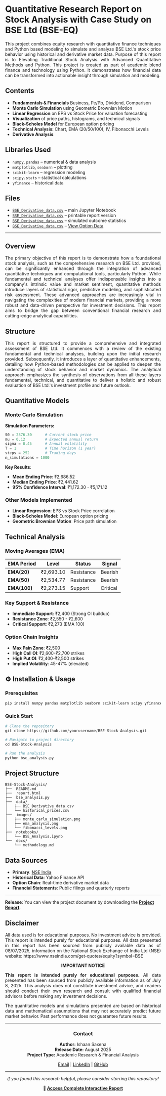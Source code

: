 # Quantitative Research Report on Stock Analysis with Case Study on BSE Ltd (BSE-EQ)
<p align="justify">
This project combines equity research with quantitative finance techniques and Python based modeling to simulate and analyze BSE Ltd.'s stock price behavior using historical and derivative market data.
Purpose of this report is to Elevating Traditional Stock Analysis with Advanced Quantitative Methods and Python. This project is created as part of academic blend finance and technology using Python. It demonstrates how financial data can be transformed into actionable insight through simulation and modeling.
</p>

## Contents

- **Fundamentals & Financials** Business, Pe/Pb, Dividend, Comparison 
- **Monte Carlo Simulation** using Geometric Brownian Motion
- **Linear Regression** on EPS vs Stock Price for valuation forecasting
- **Visualization** of price paths, histograms, and technical signals
- **Black-Scholes Model** for European option pricing
- **Technical Analysis**: Chart, EMA (20/50/100), IV, Fibonacchi Levels
- **Derivative Analysis**

## Libraries Used

- `numpy`, `pandas` – numerical & data analysis
- `matplotlib`, `seaborn` – plotting
- `scikit-learn` – regression modeling
- `scipy.stats` – statistical calculations
- `yfinance` – historical data

## Files

- [`BSE_Derivative_data.csv`](https://ishaan145.github.io/Equity-Research/Main/Derivative/Data/BSE_Derivative_data.csv) – main Jupyter Notebook
- [`BSE_Derivative_data.csv`](https://ishaan145.github.io/Equity-Research/Main/Derivative/Data/BSE_Derivative_data.csv) – printable report version
- [`BSE_Derivative_data.csv`](https://ishaan145.github.io/Equity-Research/Main/Derivative/Data/BSE_Derivative_data.csv) – simulated outcome statistics
- [`BSE_Derivative_data.csv`](https://ishaan145.github.io/Equity-Research/Main/Derivative/Data/BSE_Derivative_data.csv) –  [View Option Data](https://ishaan145.github.io/Equity-Research/Main/Derivative/Data/Option_data.html)
---


## Overview
<p align="justify">
The primary objective of this report is to demonstrate how a foundational stock analysis, such as the comprehensive research on BSE Ltd. provided, can be significantly enhanced through the integration of advanced quantitative techniques and computational tools, particularly Python. While fundamental and technical analyses offer indispensable insights into a company's intrinsic value and market sentiment, quantitative methods introduce layers of statistical rigor, predictive modeling, and sophisticated risk assessment. These advanced approaches are increasingly vital in navigating the complexities of modern financial markets, providing a more robust and data-driven perspective for investment decisions. This report aims to bridge the gap between conventional financial research and cutting-edge analytical capabilities.
</p>

## Structure
<p align="justify">
This report is structured to provide a comprehensive and integrated assessment of BSE Ltd. It commences with a review of the existing fundamental and technical analyses, building upon the initial research provided. Subsequently, it introduces a layer of quantitative enhancements, detailing how Python-based methodologies can be applied to deepen the understanding of stock behavior and market dynamics. The analytical approach emphasizes the synthesis of observations from all these layers fundamental, technical, and quantitative to deliver a holistic and robust evaluation of BSE Ltd.'s investment profile and future outlook.
</p>

##  Quantitative Models

###  Monte Carlo Simulation
**Simulation Parameters:**
```python
S0 = 2376.30      # Current stock price
mu = 0.12         # Expected annual return
sigma = 0.45      # Annual volatility
T = 1             # Time horizon (1 year)
steps = 252       # Trading days
n_simulations = 1000
```

**Key Results:**
- **Mean Ending Price**: ₹2,686.52
- **Median Ending Price**: ₹2,441.62
- **95% Confidence Interval**: ₹1,172.30 - ₹5,171.12

###  Other Models Implemented
- **Linear Regression**: EPS vs Stock Price correlation
- **Black-Scholes Model**: European option pricing
- **Geometric Brownian Motion**: Price path simulation

##  Technical Analysis

### Moving Averages (EMA)
| EMA Period | Level | Status | Signal |
|------------|-------|--------|---------|
| **EMA(20)** | ₹2,693.10 |  Resistance | Bearish |
| **EMA(50)** | ₹2,534.77 |  Resistance | Bearish |
| **EMA(100)** | ₹2,273.15 |  Support | Critical |

###  Key Support & Resistance
- **Immediate Support**: ₹2,400 (Strong OI buildup)
- **Resistance Zone**: ₹2,550 - ₹2,600
- **Critical Support**: ₹2,273 (EMA 100)

###  Option Chain Insights
- **Max Pain Zone**: ₹2,500
- **High Call OI**: ₹2,600-₹2,700 strikes
- **High Put OI**: ₹2,400-₹2,500 strikes
- **Implied Volatility**: 45-47% (elevated)

## ⚙️ Installation & Usage

### Prerequisites
```bash
pip install numpy pandas matplotlib seaborn scikit-learn scipy yfinance
```

### Quick Start
```python
# Clone the repository
git clone https://github.com/yourusername/BSE-Stock-Analysis.git

# Navigate to project directory
cd BSE-Stock-Analysis

# Run the analysis
python bse_analysis.py
```

##  Project Structure

```
BSE-Stock-Analysis/
├──  README.md         
├──  report.html 
├──  bse_analysis.py    
├──  data/
│   ├── BSE_Derivative_data.csv
│   └── historical_prices.csv
├──  images/
│   ├── monte_carlo_simulation.png
│   ├── ema_analysis.png
│   └── fibonacci_levels.png
├──  notebooks/
│   └── BSE_Analysis.ipynb
└──  docs/
    └── methodology.md
```


##  Data Sources

- **Primary**: [NSE India](https://www.nseindia.com/get-quotes/equity?symbol=BSE)
- **Historical Data**: Yahoo Finance API
- **Option Chain**: Real-time derivative market data
- **Financial Statements**: Public filings and quarterly reports

---
 
**Release**: You can view the project document by downloading the [**Project Report**](https://ishaan145.github.io/Equity-Research/Main/Derivative/Data/BSE_Derivative_data.pdf).  

##  Disclaimer
<p align="justify">
All data used is for educational purposes. No investment advice is provided. This report is intended purely for educational purposes.
All data presented in this report has been sourced from publicly available data as of 08/07/2025, information on the National Stock Exchange of India Ltd (NSE) website: https://www.nseindia.com/get-quotes/equity?symbol=BSE 
</p>
<div align="center">
  <p><strong>IMPORTANT NOTICE</strong></p>
</div>

<p align="justify">
<strong>This report is intended purely for educational purposes.</strong> All data presented has been sourced from publicly available information as of July 8, 2025. This analysis does not constitute investment advice, and readers should conduct their own research and consult with qualified financial advisors before making any investment decisions.
</p>

<p align="justify">
The quantitative models and simulations presented are based on historical data and mathematical assumptions that may not accurately predict future market behavior. Past performance does not guarantee future results.
</p>

---

<div align="center">
  <h3> Contact </h3>
  <p>
    <strong>Author:</strong> Ishaan Saxena<br>
    <strong>Release Date:</strong> August 2025<br>
    <strong>Project Type:</strong> Academic Research & Financial Analysis
  </p>
  
  <p>
    <a href="mailto:your.email@domain.com"> Email</a> |
    <a href="https://linkedin.com/in/ishaansaxena1"> LinkedIn</a> |
    <a href="https://github.com/ishaan145"> GitHub</a>
  </p>
</div>

---

<div align="center">
  <p><em> If you found this research helpful, please consider starring this repository!</em></p>
  <p><strong>🔗 <a href="./report.html">Access Complete Interactive Report</a></strong></p>
</div>
